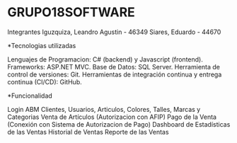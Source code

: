 # GRUPO18SOFTWARE
Integrantes
Iguzquiza, Leandro Agustin - 46349
Siares, Eduardo - 44670

*Tecnologias utilizadas

Lenguajes de Programacion: C# (backend) y Javascript (frontend).
Frameworks: ASP.NET MVC.
Base de Datos: SQL Server.
Herramienta de control de versiones: Git.
Herramientas de integración continua y entrega continua (CI/CD): GitHub.

*Funcionalidad

Login
ABM Clientes, Usuarios, Articulos, Colores, Talles, Marcas y Categorias
Venta de Artículos (Autorizacion con AFIP)
Pago de la Venta (Conexión con Sistema de Autorizacion de Pago)
Dashboard de Estadísticas de las Ventas
Historial de Ventas
Reporte de las Ventas
